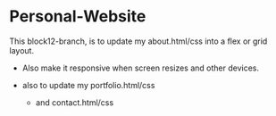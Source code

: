 # Personal-Website

This block12-branch, is to update my about.html/css into a flex or grid layout.

- Also make it responsive when screen resizes and other devices. 

- also to update my portfolio.html/css 
  - and contact.html/css
